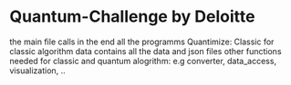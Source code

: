 # Quantum-Challenge by Deloitte

the main file calls in the end all the programms
Quantimize: 
  Classic for classic algorithm
  data contains all the data and json files
  other functions needed for classic and quantum alogrithm: e.g converter, data_access, visualization, ..
